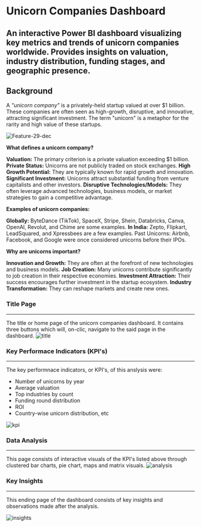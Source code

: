 # Unicorn Companies Dashboard
An interactive Power BI dashboard visualizing key metrics and trends of unicorn companies worldwide. Provides insights on valuation, industry distribution, funding stages, and geographic presence.
---
## Background
A *"unicorn company"* is a privately-held startup valued at over $1 billion. These companies are often seen as high-growth, disruptive, and innovative, attracting significant investment. The term "unicorn" is a metaphor for the rarity and high value of these startups. 

![Feature-29-dec](https://github.com/user-attachments/assets/6f693816-fb2a-47a1-89dc-1ac9df9a4d45)

**What defines a unicorn company?**

**Valuation:** The primary criterion is a private valuation exceeding $1 billion. 
**Private Status:** Unicorns are not publicly traded on stock exchanges. 
**High Growth Potential:** They are typically known for rapid growth and innovation. 
**Significant Investment:** Unicorns attract substantial funding from venture capitalists and other investors. 
**Disruptive Technologies/Models:** They often leverage advanced technologies, business models, or market strategies to gain a competitive advantage. 

**Examples of unicorn companies:**

**Globally:** ByteDance (TikTok), SpaceX, Stripe, Shein, Databricks, Canva, OpenAI, Revolut, and Chime are some examples. 
**In India:** Zepto, Flipkart, LeadSquared, and Xpressbees are a few examples. 
Past Unicorns: Airbnb, Facebook, and Google were once considered unicorns before their IPOs. 

**Why are unicorns important?**

**Innovation and Growth:** They are often at the forefront of new technologies and business models. 
**Job Creation:** Many unicorns contribute significantly to job creation in their respective economies. 
**Investment Attraction:** Their success encourages further investment in the startup ecosystem. 
**Industry Transformation:** They can reshape markets and create new ones. 


### Title Page 
---
The title or home page of the unicorn companies dashboard. It contains three buttons which will, on-clic, navigate to the said page in the dashboard.
![title](https://github.com/user-attachments/assets/41d9ab50-10c1-49c1-82ee-5cb356ba9076)

### Key Performace Indicators (KPI's)
---
The key performnace indicators, or KPI's, of this anslysis were:
- Number of unicorns by year
- Average valuation
- Top industries by count
- Funding round distribution
- ROI 
- Country-wise unicorn distribution, etc

![kpi](https://github.com/user-attachments/assets/4fd39fec-3681-42a6-892b-50cde3754aa6)

### Data Analysis
---
This page consists of interactive visuals of the KPI's listed above through clustered bar charts, pie chart, maps and matrix visuals.
![analysis](https://github.com/user-attachments/assets/294a558e-455e-4e87-9a0e-db2513c3a4e3)


### Key Insights
---
This ending page of the dashboard consists of key insights and observations made after the analysis.

![insights](https://github.com/user-attachments/assets/45bf450f-bfd0-49d9-8c36-59d3f3bb8dfb)
